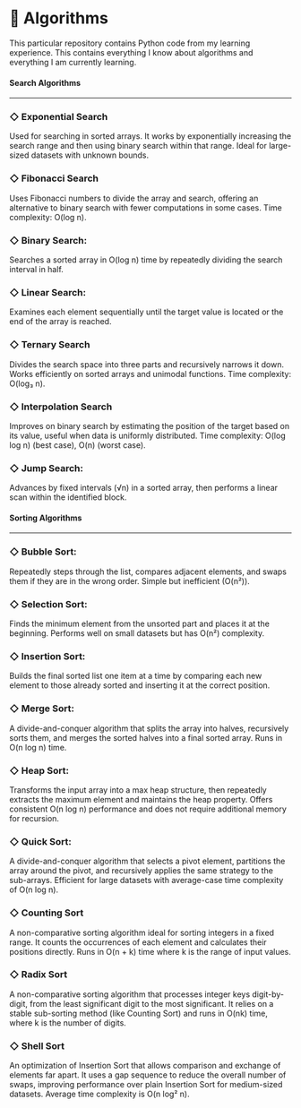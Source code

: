 # 🥂  Algorithms
This particular repository contains Python code from my learning experience. This contains everything I know about algorithms and everything I am currently learning.

#### Search Algorithms
---

### ◇ Exponential Search
Used for searching in sorted arrays. It works by exponentially increasing the search range and then using binary search within that range. Ideal for large-sized datasets with unknown bounds.

### ◇ Fibonacci Search
Uses Fibonacci numbers to divide the array and search, offering an alternative to binary search with fewer computations in some cases. Time complexity: O(log n).

### ◇ Binary Search:  
Searches a sorted array in O(log n) time by repeatedly dividing the search interval in half.

### ◇ Linear Search:  
Examines each element sequentially until the target value is located or the end of the array is reached.

### ◇ Ternary Search
Divides the search space into three parts and recursively narrows it down. Works efficiently on sorted arrays and unimodal functions. Time complexity: O(log₃ n).

### ◇ Interpolation Search
Improves on binary search by estimating the position of the target based on its value, useful when data is uniformly distributed. Time complexity: O(log log n) (best case), O(n) (worst case).

### ◇ Jump Search:  
Advances by fixed intervals (√n) in a sorted array, then performs a linear scan within the identified block.

#### Sorting Algorithms
---

### ◇ Bubble Sort:  
Repeatedly steps through the list, compares adjacent elements, and swaps them if they are in the wrong order. Simple but inefficient (O(n²)).

### ◇ Selection Sort:  
Finds the minimum element from the unsorted part and places it at the beginning. Performs well on small datasets but has O(n²) complexity.

### ◇ Insertion Sort:  
Builds the final sorted list one item at a time by comparing each new element to those already sorted and inserting it at the correct position.

### ◇ Merge Sort:  
A divide-and-conquer algorithm that splits the array into halves, recursively sorts them, and merges the sorted halves into a final sorted array. Runs in O(n log n) time.

### ◇ Heap Sort:
Transforms the input array into a max heap structure, then repeatedly extracts the maximum element and maintains the heap property. Offers consistent O(n log n) performance and does not require additional memory for recursion.

### ◇ Quick Sort:
A divide-and-conquer algorithm that selects a pivot element, partitions the array around the pivot, and recursively applies the same strategy to the sub-arrays. Efficient for large datasets with average-case time complexity of O(n log n).

### ◇ Counting Sort
A non-comparative sorting algorithm ideal for sorting integers in a fixed range. It counts the occurrences of each element and calculates their positions directly. Runs in O(n + k) time where k is the range of input values.

### ◇ Radix Sort
A non-comparative sorting algorithm that processes integer keys digit-by-digit, from the least significant digit to the most significant. It relies on a stable sub-sorting method (like Counting Sort) and runs in O(nk) time, where k is the number of digits.

### ◇ Shell Sort
An optimization of Insertion Sort that allows comparison and exchange of elements far apart. It uses a gap sequence to reduce the overall number of swaps, improving performance over plain Insertion Sort for medium-sized datasets. Average time complexity is O(n log² n).



